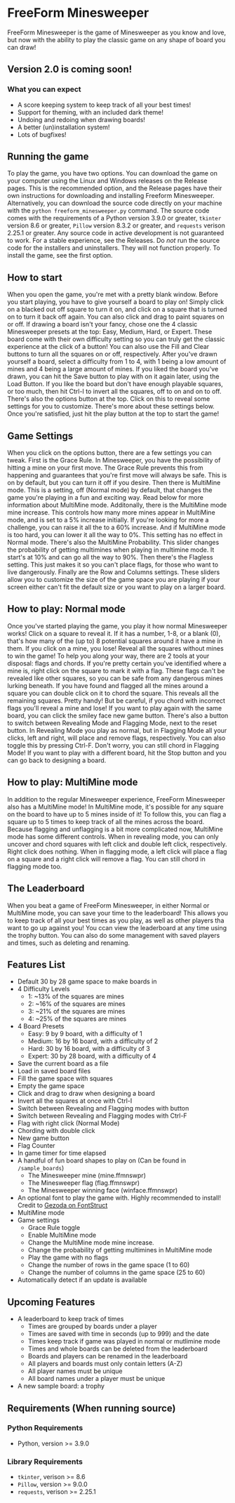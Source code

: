 # FreeForm Minesweeper
FreeForm Minesweeper is the game of Minesweeper as you know and love, but now with the ability to play the classic game on any shape of board you can draw!

## Version 2.0 is coming soon!
  ### What you can expect
  * A score keeping system to keep track of all your best times!
  * Support for theming, with an included dark theme!
  * Undoing and redoing when drawing boards!
  * A better (un)installation system!
  * Lots of bugfixes!

## Running the game
To play the game, you have two options. You can download the game on your computer using the Linux and Windows releases on the Release pages. This is the recommended option, and the Release pages have their own instructions for downloading and installing Freeform Minesweeper. Alternatively, you can download the source code directly on your machine with the `python freeform_minesweeper.py` command. The source code comes with the requirements of a Python version 3.9.0 or greater, `tkinter` version 8.6 or greater, `Pillow` version 8.3.2 or greater, and `requests` verison 2.25.1 or greater. Any source code in active development is not guaranteed to work. For a stable experience, see the Releases. Do *not* run the source code for the installers and uninstallers. They will not function properly. To install the game, see the first option.

## How to start
When you open the game, you're met with a pretty blank window. Before you start playing, you have to give yourself a board to play on! Simply click on a blacked out off square to turn it on, and click on a square that is turned on to turn it back off again. You can also click and drag to paint squares on or off. If drawing a board isn't your fancy, chose one the 4 classic Minesweeper presets at the top: Easy, Medium, Hard, or Expert. These board come with their own difficulty setting so you can truly get the classic experience at the click of a button! You can also use the Fill and Clear buttons to turn all the squares on or off, respectively. After you've drawn yourself a board, select a difficulty from 1 to 4, with 1 being a low amount of mines and 4 being a large amount of mines. If you liked the board you've drawn, you can hit the Save button to play with on it again later, using the Load Button. If you like the board but don't have enough playable squares, or too much, then hit Ctrl-I to invert all the squares, off to on and on to off. There's also the options button at the top. Click on this to reveal some settings for you to customize. There's more about these settings below. Once you're satisfied, just hit the play button at the top to start the game!

## Game Settings
When you click on the options button, there are a few settings you can tweak. First is the Grace Rule. In Minesweeper, you have the possibility of hitting a mine on your first move. The Grace Rule prevents this from happening and guarantees that you're first move will always be safe. This is on by default, but you can turn it off if you desire. Then there is MultiMine mode. This is a setting, off (Normal mode) by default, that changes the game you're playing in a fun and exciting way. Read below for more information about MultiMine mode. Additonally, there is the MultiMine mode mine increase. This controls how many more mines appear in MultiMine mode, and is set to a 5% increase initially. If you're looking for more a challenge, you can raise it all the to a 60% increase. And if MultiMine mode is too hard, you can lower it all the way to 0%. This setting has no effect in Normal mode. There's also the MultiMine Probability. This slider changes the probability of getting multimines when playing in multimine mode. It start's at 10% and can go all the way to 90%. Then there's the Flagless setting. This just makes it so you can't place flags, for those who want to live dangerously. Finally are the Row and Columns settings. These sliders allow you to customize the size of the game space you are playing if your screen either can't fit the default size or you want to play on a larger board.

## How to play: Normal mode
Once you've started playing the game, you play it how normal Minesweeper works! Click on a square to reveal it. If it has a number, 1-8, or a blank (0), that's how many of the (up to) 8 potential squares around it have a mine in them. If you click on a mine, you lose! Reveal all the squares without mines to win the game! To help you along your way, there are 2 tools at your disposal: flags and chords. If you're pretty certain you've identified where a mine is, right click on the square to mark it with a flag. These flags can't be revealed like other squares, so you can be safe from any dangerous mines lurking beneath. If you have found and flagged all the mines around a square you can double click on it to chord the square. This reveals all the remaining squares. Pretty handy! But be careful, if you chord with incorrect flags you'll reveal a mine and lose! If you want to play again with the same board, you can click the smiley face new game button. There's also a button to switch between Revealing Mode and Flagging Mode, next to the reset button. In Revealing Mode you play as normal, but in Flagging Mode all your clicks, left and right, will place and remove flags, respectively. You can also toggle this by pressing Ctrl-F. Don't worry, you can still chord in Flagging Mode! If you want to play with a different board, hit the Stop button and you can go back to designing a board.

## How to play: MultiMine mode
In addition to the regular Minesweeper experience, FreeForm Minesweeper also has a MultiMine mode! In MultiMine mode, it's possible for any square on the board to have up to 5 mines inside of it! To follow this, you can flag a square up to 5 times to keep track of all the mines across the board. Because flagging and unflagging is a bit more complicated now, MultiMine mode has some different controls. When in revealing mode, you can only uncover and chord squares with left click and double left click, respectively. Right click does nothing. When in flagging mode, a left click will place a flag on a square and a right click will remove a flag. You can still chord in flagging mode too.

## The Leaderboard
When you beat a game of FreeForm Minesweeper, in either Normal or MultiMine mode, you can save your time to the leaderboard! This allows you to keep track of all your best times as you play, as well as other players tha want to go up against you! You ccan view the leaderboard at any time using the trophy button. You can also do some management with saved players and times, such as deleting and renaming.


## Features List
 * Default 30 by 28 game space to make boards in
 * 4 Difficulty Levels
	 * 1: ~13% of the squares are mines
	 * 2: ~16% of the squares are mines
	 * 3: ~21% of the squares are mines
	 * 4: ~25% of the squares are mines
 * 4 Board Presets
	 * Easy: 9 by 9 board, with a difficulty of 1
	 * Medium: 16 by 16 board, with a difficulty of 2
	 * Hard: 30 by 16 board, with a difficulty of 3
	 * Expert: 30 by 28 board, with a difficulty of 4
 * Save the current board as a file
 * Load in saved board files
 * Fill the game space with squares
 * Empty the game space
 * Click and drag to draw when designing a board
 * Invert all the squares at once with Ctrl-I
 * Switch between Revealing and Flagging modes with button
 * Switch between Revealing and Flagging modes with Ctrl-F
 * Flag with right click (Normal Mode)
 * Chording with double click
 * New game button
 * Flag Counter
 * In game timer for time elapsed
 * A handful of fun board shapes to play on (Can be found in `/sample_boards`)
   * The Minesweeper mine (mine.ffmnswpr)
   * The Minesweeper flag (flag.ffmnswpr)
   * The Minesweeper winning face (winface.ffmnswpr)
 * An optional font to play the game with. Highly recommended to install! Credit to [Gezoda on FontStruct](https://fontstruct.com/fontstructors/593973/gezoda)
 * MultiMine mode
 * Game settings
   * Grace Rule toggle
   * Enable MultiMine mode
   * Change the MultiMine mode mine increase.
   * Change the probability of getting multimines in MultiMine mode
   * Play the game with no flags
   * Change the number of rows in the game space (1 to 60)
   * Change the number of columns in the game space (25 to 60)
 * Automatically detect if an update is available
 ## Upcoming Features
 * A leaderboard to keep track of times
   * Times are grouped by boards under a player
   * Times are saved with time in seconds (up to 999) and the date
   * Times keep track if game was played in normal or mutlimine mode
   * Times and whole boards can be deleted from the leaderboard
   * Boards and players can be renamed in the leaderboard
   * All players and boards must only contain letters (A-Z)
   * All player names must be unique
   * All board names under a player must be unique
 * A new sample board: a trophy

## Requirements (When running source)

### Python Requirements
 * Python, version >= 3.9.0

### Library Requirements
 * `tkinter`, verison >= 8.6
 * `Pillow`, version >= 9.0.0
 * `requests`, verison >= 2.25.1
